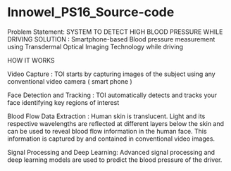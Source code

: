 # Innowel_PS16_Source-code
Problem Statement: SYSTEM TO DETECT HIGH BLOOD PRESSURE WHILE DRIVING 
SOLUTION : Smartphone-based Blood pressure measurement using Transdermal Optical Imaging Technology while driving

HOW IT WORKS

Video Capture : TOI starts by capturing images of the subject using any conventional video camera ( smart phone )

Face Detection and Tracking : TOI automatically detects and tracks your face identifying key regions of interest 

Blood Flow Data Extraction : Human skin is translucent. Light and its respective wavelengths are reflected at different layers below the skin and can be used to reveal blood flow information in the human face. This information is captured by and contained in conventional video images.

Signal Processing and Deep Learning: Advanced signal processing and deep learning models are used to predict the blood pressure of the driver.
